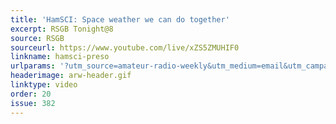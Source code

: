 ```yaml
---
title: 'HamSCI: Space weather we can do together'
excerpt: RSGB Tonight@8
source: RSGB
sourceurl: https://www.youtube.com/live/xZS5ZMUHIF0
linkname: hamsci-preso
urlparams: '?utm_source=amateur-radio-weekly&utm_medium=email&utm_campaign=newsletter'
headerimage: arw-header.gif
linktype: video
order: 20
issue: 382
---
```

